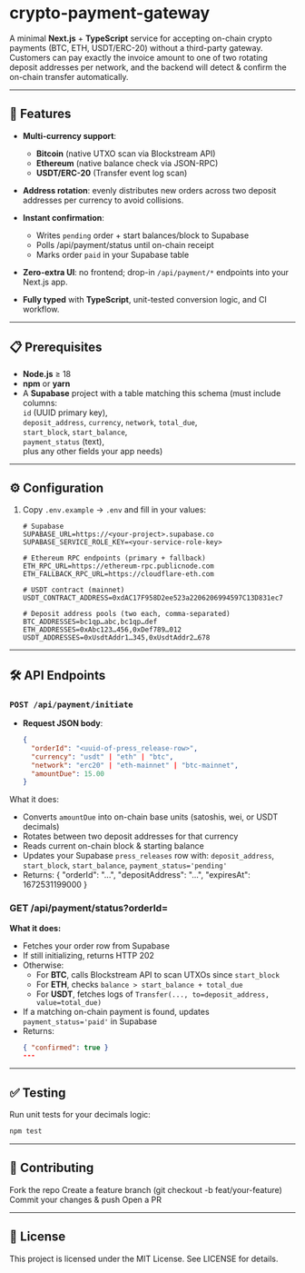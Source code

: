 # crypto-payment-gateway

A minimal **Next.js** + **TypeScript** service for accepting on-chain crypto payments (BTC, ETH, USDT/ERC-20) without a third-party gateway. Customers can pay exactly the invoice amount to one of two rotating deposit addresses per network, and the backend will detect & confirm the on-chain transfer automatically.

---

## 🚀 Features

- **Multi-currency support**:  
  - **Bitcoin** (native UTXO scan via Blockstream API)  
  - **Ethereum** (native balance check via JSON-RPC)  
  - **USDT/ERC-20** (Transfer event log scan)

- **Address rotation**: evenly distributes new orders across two deposit addresses per currency to avoid collisions.

- **Instant confirmation**:  
  - Writes `pending` order + start balances/block to Supabase  
  - Polls /api/payment/status until on-chain receipt  
  - Marks order `paid` in your Supabase table  

- **Zero-extra UI**: no frontend; drop-in `/api/payment/*` endpoints into your Next.js app.

- **Fully typed** with **TypeScript**, unit-tested conversion logic, and CI workflow.

---

## 📋 Prerequisites

- **Node.js** ≥ 18  
- **npm** or **yarn**  
- A **Supabase** project with a table matching this schema (must include columns:  
  `id` (UUID primary key),  
  `deposit_address`, `currency`, `network`, `total_due`,  
  `start_block`, `start_balance`,  
  `payment_status` (text),  
  plus any other fields your app needs)

---

## ⚙️ Configuration

1. Copy `.env.example` → `.env` and fill in your values:

   ```dotenv
   # Supabase
   SUPABASE_URL=https://<your-project>.supabase.co
   SUPABASE_SERVICE_ROLE_KEY=<your-service-role-key>

   # Ethereum RPC endpoints (primary + fallback)
   ETH_RPC_URL=https://ethereum-rpc.publicnode.com
   ETH_FALLBACK_RPC_URL=https://cloudflare-eth.com

   # USDT contract (mainnet)
   USDT_CONTRACT_ADDRESS=0xdAC17F958D2ee523a2206206994597C13D831ec7

   # Deposit address pools (two each, comma-separated)
   BTC_ADDRESSES=bc1qp…abc,bc1qp…def
   ETH_ADDRESSES=0xAbc123…456,0xDef789…012
   USDT_ADDRESSES=0xUsdtAddr1…345,0xUsdtAddr2…678
---

   ## 🛠️ API Endpoints

### `POST /api/payment/initiate`
- **Request JSON body**:
  ```json
  {
    "orderId": "<uuid-of-press_release-row>",
    "currency": "usdt" | "eth" | "btc",
    "network": "erc20" | "eth-mainnet" | "btc-mainnet",
    "amountDue": 15.00
  }
  
What it does:
- Converts `amountDue` into on-chain base units (satoshis, wei, or USDT decimals)
- Rotates between two deposit addresses for that currency
- Reads current on-chain block & starting balance
- Updates your Supabase `press_releases` row with: `deposit_address`, `start_block`, `start_balance`, `payment_status='pending'`
- Returns:
  {
    "orderId": "...",
    "depositAddress": "...",
    "expiresAt": 1672531199000
  }

### GET /api/payment/status?orderId=<uuid>

**What it does:**
- Fetches your order row from Supabase  
- If still initializing, returns HTTP 202  
- Otherwise:  
  - For **BTC**, calls Blockstream API to scan UTXOs since `start_block`  
  - For **ETH**, checks `balance > start_balance + total_due`  
  - For **USDT**, fetches logs of `Transfer(..., to=deposit_address, value=total_due)`  
- If a matching on-chain payment is found, updates `payment_status='paid'` in Supabase  
- Returns:
  ```json
  { "confirmed": true }
  ---
---
## ✅ Testing

Run unit tests for your decimals logic:

```bash
npm test
```
---

## 🤝 Contributing
Fork the repo
Create a feature branch (git checkout -b feat/your-feature)
Commit your changes & push
Open a PR

---
## 📄 License
This project is licensed under the MIT License. See LICENSE for details.



